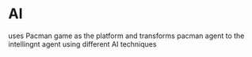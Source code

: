# AI
uses Pacman game as the platform and transforms pacman agent to the intellingnt agent using different AI techniques
